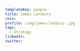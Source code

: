 ```yaml
---
templateKey: people
title: James Lansbury
role: 
profile: /img/james-lasbury-.jpg
tags:
  - Strategy
linkedIn: 
twitter: 
---
```


